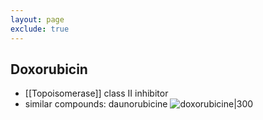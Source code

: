 ```yaml
---
layout: page
exclude: true
---
```

## Doxorubicin

* [[Topoisomerase]] class II inhibitor
* similar compounds: daunorubicine
![doxorubicine|300](https://upload.wikimedia.org/wikipedia/commons/thumb/d/d3/Doxorubicin.svg/800px-Doxorubicin.svg.png)
